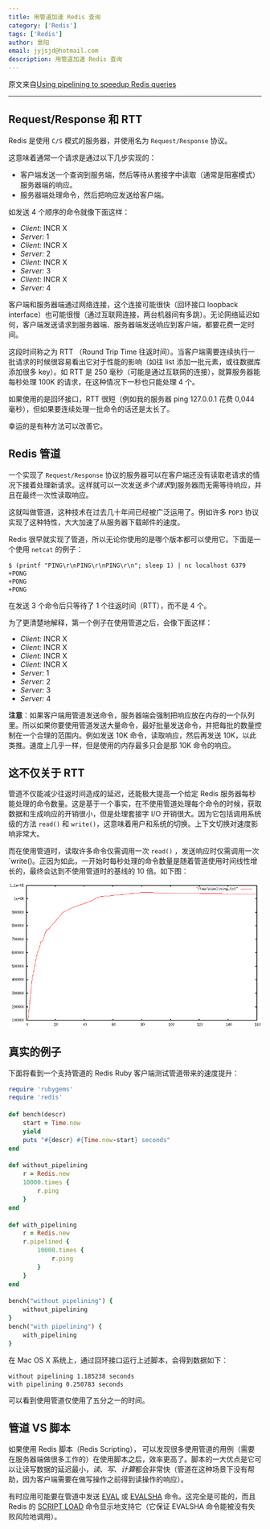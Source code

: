 ```yaml
---
title: 用管道加速 Redis 查询
category: ['Redis']
tags: ['Redis']
author: 景阳
email: jyjsjd@hotmail.com
description: 用管道加速 Redis 查询
---
```


原文来自[Using pipelining to speedup Redis queries](https://redis.io/topics/pipelining#using-pipelining-to-speedup-redis-queries)

---

## Request/Response 和 RTT

Redis 是使用 `C/S` 模式的服务器，并使用名为 `Request/Response` 协议。

这意味着通常一个请求是通过以下几步实现的：

* 客户端发送一个查询到服务端，然后等待从套接字中读取（通常是阻塞模式）服务器端的响应。
* 服务器端处理命令，然后把响应发送给客户端。

如发送 4 个顺序的命令就像下面这样：

- *Client:* INCR X
- *Server:* 1
- *Client:* INCR X
- *Server:* 2
- *Client:* INCR X
- *Server:* 3
- *Client:* INCR X
- *Server:* 4

客户端和服务器端通过网络连接，这个连接可能很快（回环接口 loopback interface）也可能很慢（通过互联网连接，两台机器间有多跳）。无论网络延迟如何，客户端发送请求到服务器端、服务器端发送响应到客户端，都要花费一定时间。

这段时间称之为 RTT （Round Trip Time 往返时间）。当客户端需要连续执行一批请求的时候很容易看出它对于性能的影响（如往 list 添加一批元素，或往数据库添加很多 key）。如 RTT 是 250 毫秒（可能是通过互联网的连接），就算服务器能每秒处理 100K 的请求，在这种情况下一秒也只能处理 4 个。

如果使用的是回环接口，RTT 很短（例如我的服务器 ping 127.0.0.1 花费 0,044 毫秒），但如果要连续处理一批命令的话还是太长了。

幸运的是有种方法可以改善它。

## Redis 管道

一个实现了  `Request/Response` 协议的服务器可以在客户端还没有读取老请求的情况下接着处理新请求。这样就可以一次发送*多个请求*到服务器而无需等待响应，并且在最终一次性读取响应。

这就叫做管道，这种技术在过去几十年间已经被广泛运用了。例如许多 `POP3` 协议实现了这种特性，大大加速了从服务器下载邮件的速度。

Redis 很早就实现了管道，所以无论你使用的是哪个版本都可以使用它。下面是一个使用 `netcat` 的例子：

```shell
$ (printf "PING\r\nPING\r\nPING\r\n"; sleep 1) | nc localhost 6379
+PONG
+PONG
+PONG
```

在发送 3 个命令后只等待了 1 个往返时间（RTT），而不是 4 个。

为了更清楚地解释，第一个例子在使用管道之后，会像下面这样：

- *Client:* INCR X
- *Client:* INCR X
- *Client:* INCR X
- *Client:* INCR X
- *Server:* 1
- *Server:* 2
- *Server:* 3
- *Server:* 4

**注意**：如果客户端用管道发送命令，服务器端会强制把响应放在内存的一个队列里。所以如果你要使用管道发送大量命令，最好批量发送命令，并把每批的数量控制在一个合理的范围内。例如发送 10K 命令，读取响应，然后再发送 10K，以此类推。速度上几乎一样，但是使用的内存最多只会是那 10K 命令的响应。

## 这不仅关于 RTT 

管道不仅能减少往返时间造成的延迟，还能极大提高一个给定 Redis 服务器每秒能处理的命令数量。这是基于一个事实，在不使用管道处理每个命令的时候，获取数据和生成响应的开销很小，但是处理套接字 I/O 开销很大。因为它包括调用系统级的方法 `read()` 和  `write()`，这意味着用户和系统的切换。上下文切换对速度影响非常大。

而在使用管道时，读取许多命令仅需调用一次 `read()` ，发送响应时仅需调用一次  `write()。正因为如此，一开始时每秒处理的命令数量是随着管道使用时间线性增长的，最终会达到不使用管道时的基线的 10 倍。如下图：

![pipeline_iops.png](/assets/img/pipeline_iops.png)

## 真实的例子

下面将看到一个支持管道的 Redis Ruby 客户端测试管道带来的速度提升：

```ruby
require 'rubygems'
require 'redis'

def bench(descr)
    start = Time.now
    yield
    puts "#{descr} #{Time.now-start} seconds"
end

def without_pipelining
    r = Redis.new
    10000.times {
        r.ping
    }
end

def with_pipelining
    r = Redis.new
    r.pipelined {
        10000.times {
            r.ping
        }
    }
end

bench("without pipelining") {
    without_pipelining
}
bench("with pipelining") {
    with_pipelining
}
```

在 Mac OS X 系统上，通过回环接口运行上述脚本，会得到数据如下：

```
without pipelining 1.185238 seconds
with pipelining 0.250783 seconds
```

可以看到使用管道仅使用了五分之一的时间。

## 管道 VS 脚本

如果使用 Redis 脚本（Redis Scripting）， 可以发现很多使用管道的用例（需要在服务器端做很多工作的）在使用脚本之后，效率更高了。脚本的一大优点是它可以让读写数据的延迟最小，*读*、*写*、*计算*都会非常快（管道在这种场景下没有帮助，因为客户端需要在做写操作之前得到读操作的响应）。

有时应用可能要在管道中发送 [EVAL](https://redis.io/commands/eval) 或 [EVALSHA](https://redis.io/commands/evalsha) 命令。这完全是可能的，而且 Redis 的 [SCRIPT LOAD](http://redis.io/commands/script-load) 命令显示地支持它（它保证 EVALSHA 命令能被没有失败风险地调用）。